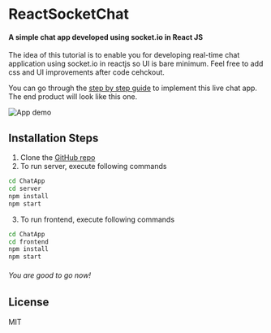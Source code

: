 # ReactSocketChat
#### A simple chat app developed using socket.io in React JS

The idea of this tutorial is to enable you for developing real-time chat application using socket.io in reactjs so UI is bare minimum. Feel free to add css and UI improvements after code cehckout.

You can go through the [step by step guide](https://www.youtube.com/watch?v=aNQ7vyQD8_I) to implement this live chat app.
The end product will look like this one. 

![App demo](https://github.com/aamirjaved844/ReactSocketChat/blob/main/app_demo.gif?raw=true)


## Installation Steps

1.  Clone the [GitHub repo](https://github.com/aamirjaved844/ReactSocketChat.git)
2. To run server, execute following commands
```sh
cd ChatApp
cd server
npm install
npm start
```
3. To run frontend, execute following commands
```sh
cd ChatApp
cd frontend
npm install
npm start
```
###### You are good to go now!


## License

MIT
